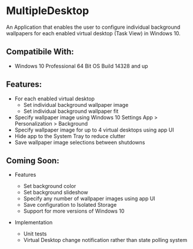 # MultipleDesktop
An Application that enables the user to configure individual background wallpapers for each enabled virtual desktop (Task View) in Windows 10.

Compatibile With:
-----------------
- Windows 10 Professional 64 Bit OS Build 14328 and up

Features:
---------
- For each enabled virtual desktop
	- Set individual background wallpaper image
	- Set individual background wallpaper fit
- Specify wallpaper image using Windows 10 Settings App > Personalization > Background
- Specify wallpaper image for up to 4 virtual desktops using app UI
- Hide app to the System Tray to reduce clutter
- Save wallpaper image selections between shutdowns

Coming Soon:
------------
- Features
	- Set background color
	- Set background slideshow
	- Specify any number of wallpaper images using app UI
	- Save configuration to Isolated Storage
	- Support for more versions of Windows 10
	
- Implementation
	- Unit tests
	- Virtual Desktop change notification rather than state polling system